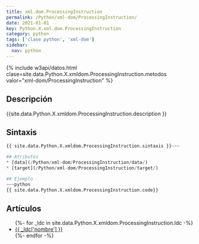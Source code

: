 ```yaml
---
title: xml.dom.ProcessingInstruction
permalink: /Python/xml-dom/ProcessingInstruction/
date: 2021-01-01
key: Python.X.xml.dom.ProcessingInstruction
category: python
tags: ['clase python', 'xml-dom']
sidebar: 
  nav: python
---
```


{% include w3api/datos.html clase=site.data.Python.X.xmldom.ProcessingInstruction.metodos valor="xml-dom/ProcessingInstruction" %}

## Descripción
{{site.data.Python.X.xmldom.ProcessingInstruction.description }}

## Sintaxis
~~~python
{{ site.data.Python.X.xmldom.ProcessingInstruction.sintaxis }}~~~

## Atributos
* [data](/Python/xml-dom/ProcessingInstruction/data/)
* [target](/Python/xml-dom/ProcessingInstruction/target/)

## Ejemplo
~~~python
{{ site.data.Python.X.xmldom.ProcessingInstruction.code}}
~~~

## Artículos
<ul>
{%- for _ldc in site.data.Python.X.xmldom.ProcessingInstruction.ldc -%}
   <li>
       <a href="{{_ldc['url'] }}">{{ _ldc['nombre'] }}</a>
   </li>
{%- endfor -%}
</ul>

